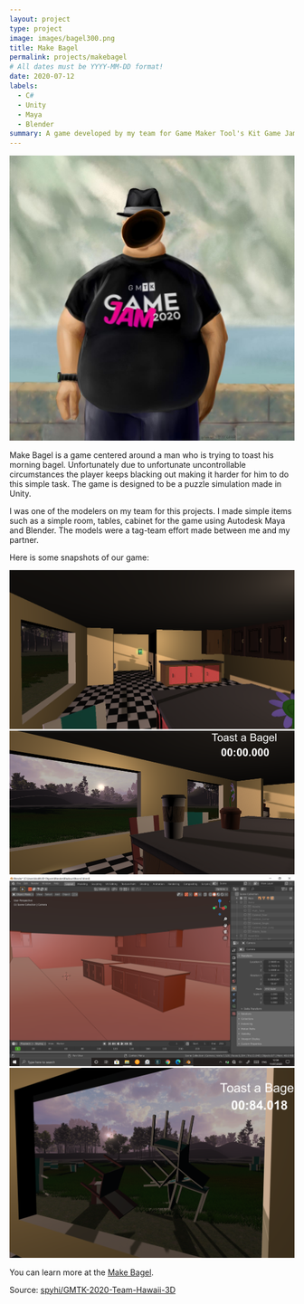 ```yaml
---
layout: project
type: project
image: images/bagel300.png
title: Make Bagel
permalink: projects/makebagel
# All dates must be YYYY-MM-DD format!
date: 2020-07-12
labels:
  - C#
  - Unity
  - Maya
  - Blender
summary: A game developed by my team for Game Maker Tool's Kit Game Jam 2020.
---
```


<img class="ui medium right floated rounded image" src="../images/bagelman.jpg">

Make Bagel is a game centered around a man who is trying to toast his morning bagel. Unfortunately due to unfortunate uncontrollable circumstances the player keeps blacking out making it harder for him to do this simple task. The game is designed to be a puzzle simulation made in Unity.

I was one of the modelers on my team for this projects. I made simple items such as a simple room, tables, cabinet for the game using Autodesk Maya and Blender. The models were a tag-team effort made between me and my partner.

Here is some snapshots of our game:

<div class="ui small rounded images">
  <img class="ui image" src="../images/room.png">
  <img class="ui image" src="../images/room2.png">
  <img class="ui image" src="../images/roommodel.png">
  <img class="ui image" src="../images/chairs.png">
</div>

You can learn more at the [Make Bagel](https://zaxer2.itch.io/make-bagel).

Source: <a href="https://github.com/spyhi/GMTK-2020-Team-Hawaii-3D"><i class="large github icon"></i>spyhi/GMTK-2020-Team-Hawaii-3D</a>
